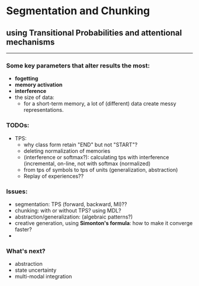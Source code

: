 # Segmentation and Chunking
## using Transitional Probabilities and attentional mechanisms

____________________________

### Some key parameters that alter results the most:

- **fogetting**
- **memory activation**
- **interference**
- the size of data:
    - for a short-term memory, a lot of (different) data create messy representations.

### TODOs:
- TPS:
  - why class form retain "END" but not "START"?
  - deleting normalization of memories 
  - (interference or softmax?): calculating tps with interference (incremental, on-line, not with softmax (normalized)
  - from tps of symbols to tps of units (generalization, abstraction)
  - Replay of experiences?? 


### Issues: 
- segmentation: TPS (forward, backward, MI)??
- chunking: with or without TPS? using MDL?
- abstraction/generalization: (algebraic patterns?)
- creative generation, using **Simonton's formula**: how to make it converge faster?
- 

### What's next?

- abstraction
- state uncertainty
- multi-modal integration